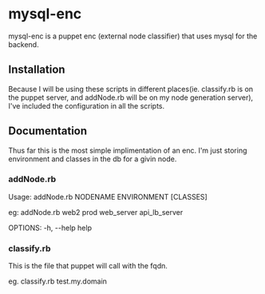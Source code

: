 mysql-enc
=========

mysql-enc is a puppet enc (external node classifier) that uses mysql for the backend.

## Installation

Because I will be using these scripts in different places(ie. classify.rb is on the puppet server, and addNode.rb will be on my node generation server), I've included the configuration in all the scripts.

## Documentation

Thus far this is the most simple implimentation of an enc.  I'm just storing environment and classes in the db for a givin node.

### addNode.rb
Usage: addNode.rb NODENAME ENVIRONMENT [CLASSES]

eg: addNode.rb web2 prod web_server api_lb_server

OPTIONS:
    -h, --help                       help

### classify.rb
This is the file that puppet will call with the fqdn.

eg. classify.rb test.my.domain
